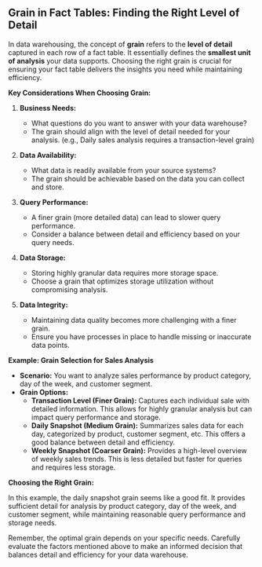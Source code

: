 ## Grain in Fact Tables: Finding the Right Level of Detail

In data warehousing, the concept of **grain** refers to the **level of detail** captured in each row of a fact table. It essentially defines the **smallest unit of analysis** your data supports. Choosing the right grain is crucial for ensuring your fact table delivers the insights you need while maintaining efficiency.

**Key Considerations When Choosing Grain:**

1. **Business Needs:**
    * What questions do you want to answer with your data warehouse?
    * The grain should align with the level of detail needed for your analysis. (e.g., Daily sales analysis requires a transaction-level grain)

2. **Data Availability:**
    * What data is readily available from your source systems?
    * The grain should be achievable based on the data you can collect and store.

3. **Query Performance:**
    * A finer grain (more detailed data) can lead to slower query performance.
    * Consider a balance between detail and efficiency based on your query needs.

4. **Data Storage:**
    * Storing highly granular data requires more storage space.
    * Choose a grain that optimizes storage utilization without compromising analysis.

5. **Data Integrity:**
    * Maintaining data quality becomes more challenging with a finer grain.
    * Ensure you have processes in place to handle missing or inaccurate data points.

**Example: Grain Selection for Sales Analysis**

* **Scenario:** You want to analyze sales performance by product category, day of the week, and customer segment.
* **Grain Options:**
    * **Transaction Level (Finer Grain):** Captures each individual sale with detailed information. This allows for highly granular analysis but can impact query performance and storage.
    * **Daily Snapshot (Medium Grain):** Summarizes sales data for each day, categorized by product, customer segment, etc. This offers a good balance between detail and efficiency.
    * **Weekly Snapshot (Coarser Grain):** Provides a high-level overview of weekly sales trends. This is less detailed but faster for queries and requires less storage.

**Choosing the Right Grain:**

In this example, the daily snapshot grain seems like a good fit. It provides sufficient detail for analysis by product category, day of the week, and customer segment, while maintaining reasonable query performance and storage needs.

Remember, the optimal grain depends on your specific needs. Carefully evaluate the factors mentioned above to make an informed decision that balances detail and efficiency for your data warehouse. 
